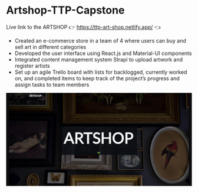 # Artshop-TTP-Capstone

Live link to the ARTSHOP :point_right: https://ttp-art-shop.netlify.app/ :point_left:

* Created an e-commerce store in a team of 4 where users can buy and sell art in different categories
* Developed the user interface using React.js and Material-UI components
* Integrated content management system Strapi to upload artwork and register artists
* Set up an agile Trello board with lists for backlogged, currently worked on, and completed items to keep track of the project’s progress and assign tasks to team members

<img src="artshop-image.png"/>
